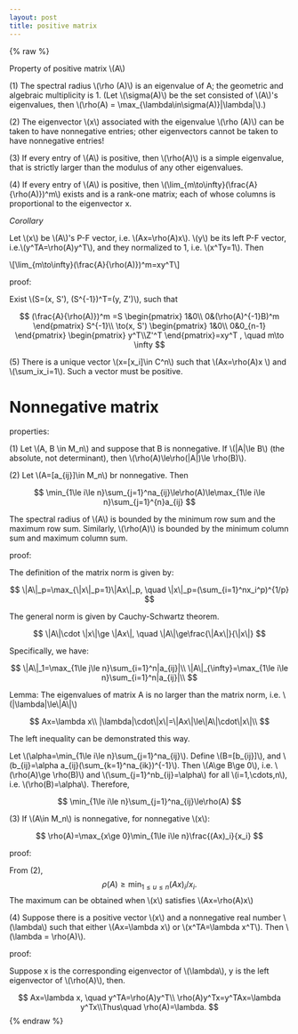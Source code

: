 ```yaml
---
layout: post
title: positive matrix
---
```


{% raw %}

Property of positive matrix \\(A\\)

<!--more-->

(1) The spectral radius \\(\rho (A)\\) is an eigenvalue of A; the geometric and algebraic multiplicity is 1. (Let \\(\sigma(A)\\) be the set consisted of \\(A\\)'s eigenvalues, then \\(\rho(A) = \max_{\lambda\in\sigma(A)}\|\lambda\|\\).)

(2) The eigenvector \\(x\\) associated with the eigenvalue \\(\rho (A)\\) can be taken to have nonnegative entries; other eigenvectors cannot be taken to have nonnegative entries!

(3) If every entry of \\(A\\) is positive, then \\(\rho(A)\\) is a simple eigenvalue, that is strictly larger than the modulus of any other eigenvalues.

(4) If every entry of \\(A\\) is positive, then \\(\lim_{m\to\infty}(\frac{A}{\rho(A)})^m\\) exists and is a rank-one matrix; each of whose columns is proportional to the eigenvector x.



*Corollary*

Let \\(x\\) be \\(A\\)'s P-F vector, i.e. \\(Ax=\rho(A)x\\). \\(y\\) be its left P-F vector, i.e.\\(y^TA=\rho(A)y^T\\), and they normalized to 1, i.e. \\(x^Ty=1\\). Then 

\\[\lim_{m\to\infty}(\frac{A}{\rho(A)})^m=xy^T\\] 

proof:

Exist \\(S=(x, S'), (S^{-1})^T=(y, Z')\\), such that 

$$
(\frac{A}{\rho(A)})^m =S
\begin{pmatrix}
1&0\\
0&(\rho(A)^{-1}B)^m
\end{pmatrix}
S^{-1}\\
\to(x, S')
\begin{pmatrix}
1&0\\
0&0_{n-1}
\end{pmatrix}
\begin{pmatrix}
y^T\\Z'^T
\end{pmatrix}=xy^T , \quad m\to \infty
$$

(5) There is a unique vector \\(x=[x_i]\in C^n\\) such that \\(Ax=\rho(A)x \\) and \\(\sum_ix_i=1\\). Such a vector must be positive.

# Nonnegative matrix

properties:

(1) Let \\(A, B \in M_n\\) and suppose that B is nonnegative. If \\(\|A\|\le B\\) (the absolute, not determinant), then \\(\rho(A)\le\rho(\|A\|)\le \rho(B)\\).

(2) Let \\(A=[a_{ij}]\in M_n\\) br nonnegative. Then 


$$
\min_{1\le i\le n}\sum_{j=1}^na_{ij}\le\rho(A)\le\max_{1\le i\le n}\sum_{j=1}^{n}a_{ij}
$$


The spectral radius of \\(A\\) is bounded by the minimum row sum and the maximum row sum. Similarly, \\(\rho(A)\\) is bounded by the minimum column sum and maximum column sum.

proof:

The definition of the matrix norm is given by:

$$
\|A\|_p=\max_{\|x\|_p=1}\|Ax\|_p, \quad \|x\|_p=(\sum_{i=1}^nx_i^p)^{1/p}
$$

The general norm is given by Cauchy-Schwartz theorem. 

$$
\|A\|\cdot \|x\|\ge \|Ax\|, \quad
\|A\|\ge\frac{\|Ax\|}{\|x\|}
$$

Specifically, we have:

$$
\|A\|_1=\max_{1\le j\le n}\sum_{i=1}^n|a_{ij}|\\
\|A\|_{\infty}=\max_{1\le i\le n}\sum_{i=1}^n|a_{ij}|\\
$$

Lemma: The eigenvalues of matrix A is no larger than the matrix norm, i.e. \\(\|\lambda\|\le\\|A\\|\\)

$$
Ax=\lambda x\\
|\lambda|\cdot\|x\|=\|Ax\|\le\|A\|\cdot\|x\|\\
$$

The left inequality can be demonstrated this way.

Let \\(\alpha=\min_{1\le i\le n}\sum_{j=1}^na_{ij}\\). Define \\(B=[b_{ij}]\\), and \\(b_{ij}=\alpha a_{ij}(\sum_{k=1}^na_{ik})^{-1}\\). Then \\(A\ge B\ge 0\\), i.e. \\(\rho(A)\ge \rho(B)\\) and \\(\sum_{j=1}^nb_{ij}=\alpha\\) for all \\(i=1,\cdots,n\\), i.e. \\(\rho(B)=\alpha\\). Therefore, 


$$
\min_{1\le i\le n}\sum_{j=1}^na_{ij}\le\rho(A)
$$

(3) If \\(A\in M_n\\) is nonnegative, for nonnegative \\(x\\):


$$
\rho(A)=\max_{x\ge 0}\min_{1\le i\le n}\frac{(Ax)_i}{x_i}
$$

proof:

From (2), 
$$
\rho(A)\ge \min_{1\le u\le n}(Ax)_i/x_i.
$$
The maximum can be obtained when \\(x\\) satisfies \\(Ax=\rho(A)x\\)

(4) Suppose there is a positive vector \\(x\\) and a nonnegative real number \\(\lambda\\) such that either \\(Ax=\lambda x\\) or \\(x^TA=\lambda x^T\\). Then \\(\lambda = \rho(A)\\).

proof: 

Suppose x is the corresponding eigenvector of \\(\lambda\\), y is the left eigenvector of \\(\rho(A)\\), then. 

$$
Ax=\lambda x, \quad y^TA=\rho(A)y^T\\
\rho(A)y^Tx=y^TAx=\lambda y^Tx\\Thus\quad \rho(A)=\lambda.
$$
{% endraw %}
